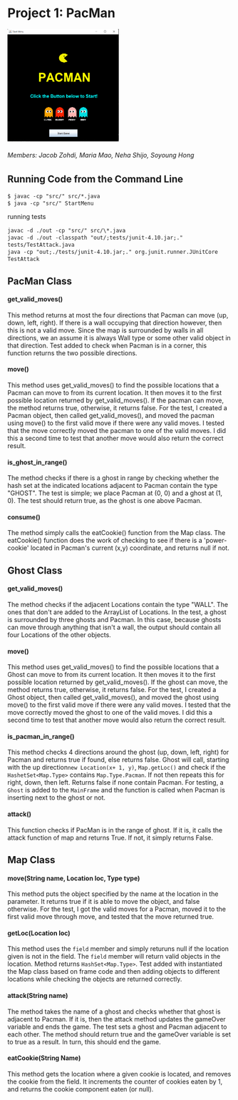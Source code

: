 # Project 1: PacMan

<img src="./Screenshot_1.png" alt="drawing" width="250"/>
<!-- ![Home Screen for PacMan game](./Screenshot_1.png) -->

###### Members: Jacob Zohdi, Maria Mao, Neha Shijo, Soyoung Hong

## Running Code from the Command Line

```shell
$ javac -cp "src/" src/*.java
$ java -cp "src/" StartMenu
```

running tests

```shell
javac -d ./out -cp "src/" src/\*.java
javac -d ./out -classpath "out/;tests/junit-4.10.jar;." tests/TestAttack.java
java -cp "out;./tests/junit-4.10.jar;." org.junit.runner.JUnitCore TestAttack
```

## PacMan Class

#### **get_valid_moves()**

This method returns at most the four directions that Pacman can move (up, down, left, right). If there is a wall occupying that direction however, then this is not a valid move. Since the map is surrounded by walls in all directions, we an assume it is always Wall type or some other valid object in that direction. Test added to check when Pacman is in a corner, this function returns the two possible directions.

#### **move()**

This method uses get_valid_moves() to find the possible locations that a Pacman can move to from its current location. It then moves it to the first possible location returned by get_valid_moves(). If the pacman can move, the method returns true, otherwise, it returns false. For the test, I created a Pacman object, then called get_valid_moves(), and moved the pacman using move() to the first valid move if there were any valid moves. I tested that the move correctly moved the pacman to one of the valid moves. I did this a second time to test that another move would also return the correct result.

#### **is_ghost_in_range()**

The method checks if there is a ghost in range by checking whether the hash set at the indicated locations adjacent to Pacman contain the type "GHOST".
The test is simple; we place Pacman at (0, 0) and a ghost at (1, 0). The test should return true, as the ghost is one above Pacman.

#### **consume()**

The method simply calls the eatCookie() function from the Map class. The eatCookie() function does the work of checking to see if there is a 'power-cookie' located in Pacman's current (x,y) coordinate, and returns null if not.

## Ghost Class

#### **get_valid_moves()**

The method checks if the adjacent Locations contain the type "WALL". The ones that don't are added to the ArrayList of Locations.
In the test, a ghost is surrounded by three ghosts and Pacman. In this case, because ghosts can move through anything that isn't a wall, the output should contain all four Locations of the other objects.

#### **move()**

This method uses get_valid_moves() to find the possible locations that a Ghost can move to from its current location. It then moves it to the first possible location returned by get_valid_moves(). If the ghost can move, the method returns true, otherwise, it returns false. For the test, I created a Ghost object, then called get_valid_moves(), and moved the ghost using move() to the first valid move if there were any valid moves. I tested that the move correctly moved the ghost to one of the valid moves. I did this a second time to test that another move would also return the correct result.

#### **is_pacman_in_range()**

This method checks 4 directions around the ghost (up, down, left, right) for Pacman and returns true if found, else returns false.
Ghost will call, starting with the up direction`new Location(x+ 1, y)`, `Map.getLoc()` and check if the `HashetSet<Map.Type>` contains `Map.Type.Pacman`. If not then repeats this for right, down, then left. Returns false if none contain Pacman.
For testing, a `Ghost` is added to the `MainFrame` and the function is called when Pacman is inserting next to the ghost or not.

#### **attack()**

This function checks if PacMan is in the range of ghost. If it is, it calls the attack function of map and returns True. If not, it simply returns False.

## Map Class

#### **move(String name, Location loc, Type type)**

This method puts the object specified by the name at the location in the parameter. It returns true if it is able to move the object, and false otherwise. For the test, I got the valid moves for a Pacman, moved it to the first valid move through move, and tested that the move returned true.

#### **getLoc(Location loc)**

This method uses the `field` member and simply returuns null if the location given is not in the field. The `field` member will return valid objects in the location. Method returns `HashSet<Map.Type>`. Test added with instantiated the Map class based on frame code and then adding objects to different locations while checking the objects are returned correctly.

#### **attack(String name)**

The method takes the name of a ghost and checks whether that ghost is adjacent to Pacman. If it is, then the attack method updates the gameOver variable and ends the game.
The test sets a ghost and Pacman adjacent to each other. The method should return true and the gameOver variable is set to true as a result. In turn, this should end the game.

#### **eatCookie(String Name)**

This method gets the location where a given cookie is located, and removes the cookie from the field. It increments the counter of cookies eaten by 1, and returns the cookie component eaten (or null).
